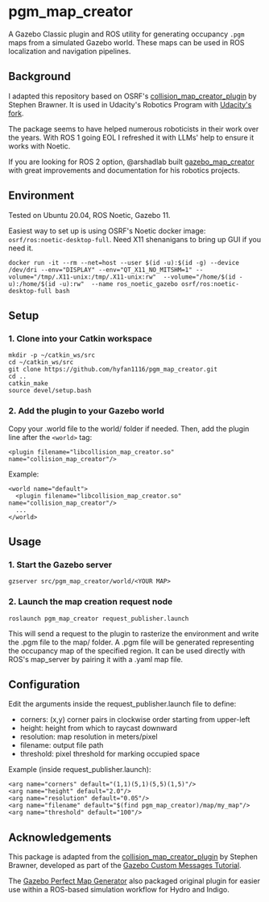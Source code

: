 # pgm_map_creator

A Gazebo Classic plugin and ROS utility for generating occupancy `.pgm` maps from a simulated Gazebo world. These maps can be used in ROS localization and navigation pipelines.

## Background

I adapted this repository based on OSRF's [collision_map_creator_plugin](https://github.com/osrf/collision_map_creator_plugin) by Stephen Brawner. It is used in Udacity's Robotics Program with [Udacity's fork](https://github.com/udacity/pgm_map_creator). 

The package seems to have helped numerous roboticists in their work over the years. With ROS 1 going EOL I refreshed it with LLMs' help to ensure it works with Noetic.

If you are looking for ROS 2 option, @arshadlab built [gazebo_map_creator](https://github.com/arshadlab/gazebo_map_creator) with great improvements and documentation for his robotics projects.

## Environment
Tested on Ubuntu 20.04, ROS Noetic, Gazebo 11.

Easiest way to set up is using OSRF's Noetic docker image: `osrf/ros:noetic-desktop-full`. Need X11 shenanigans to bring up GUI if you need it.

```
docker run -it --rm --net=host --user $(id -u):$(id -g) --device /dev/dri --env="DISPLAY" --env="QT_X11_NO_MITSHM=1" --volume="/tmp/.X11-unix:/tmp/.X11-unix:rw"  --volume="/home/$(id -u):/home/$(id -u):rw"  --name ros_noetic_gazebo osrf/ros:noetic-desktop-full bash
```

## Setup

### 1. Clone into your Catkin workspace

```
mkdir -p ~/catkin_ws/src
cd ~/catkin_ws/src
git clone https://github.com/hyfan1116/pgm_map_creator.git
cd ..
catkin_make
source devel/setup.bash
```

### 2. Add the plugin to your Gazebo world

Copy your .world file to the world/ folder if needed. Then, add the plugin line after the `<world>` tag:
```
<plugin filename="libcollision_map_creator.so" name="collision_map_creator"/>
```

Example:
```
<world name="default">
  <plugin filename="libcollision_map_creator.so" name="collision_map_creator"/>
  ...
</world>
```

## Usage

### 1. Start the Gazebo server

```
gzserver src/pgm_map_creator/world/<YOUR MAP>
```

### 2. Launch the map creation request node

```
roslaunch pgm_map_creator request_publisher.launch
```

This will send a request to the plugin to rasterize the environment and write the .pgm file to the map/ folder. A .pgm file will be generated representing the occupancy map of the specified region. It can be used directly with ROS's map_server by pairing it with a .yaml map file.

## Configuration

Edit the arguments inside the request_publisher.launch file to define:

- corners: (x,y) corner pairs in clockwise order starting from upper-left
- height: height from which to raycast downward
- resolution: map resolution in meters/pixel
- filename: output file path
- threshold: pixel threshold for marking occupied space

Example (inside request_publisher.launch):

```
<arg name="corners" default="(1,1)(5,1)(5,5)(1,5)"/>
<arg name="height" default="2.0"/>
<arg name="resolution" default="0.05"/>
<arg name="filename" default="$(find pgm_map_creator)/map/my_map"/>
<arg name="threshold" default="100"/>
```

## Acknowledgements
This package is adapted from the [collision_map_creator_plugin](https://github.com/osrf/collision_map_creator_plugin) by Stephen Brawner, developed as part of the [Gazebo Custom Messages Tutorial](https://classic.gazebosim.org/tutorials?tut=custom_messages).

The [Gazebo Perfect Map Generator](https://github.com/koenlek/ros_lemtomap/tree/154c782cf8feb9112bc928e33a59728ca2192489/st_gazebo_perfect_map_generator) also packaged original plugin for easier use within a ROS-based simulation workflow for Hydro and Indigo.
